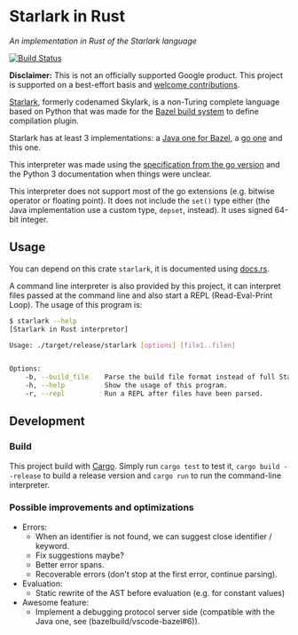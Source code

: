 # Starlark in Rust
_An implementation in Rust of the Starlark language_

[![Build
Status](https://travis-ci.org/google/starlark-rust.svg?branch=master)](https://travis-ci.org/google/starlark-rust)

**Disclaimer:** This is not an officially supported Google product. This project is supported
on a best-effort basis and [welcome contributions](CONTRIBUTING.md).

[Starlark](https://github.com/bazelbuild/starlark), formerly codenamed Skylark, is a non-Turing
complete language based on Python that was made for the [Bazel build system](https://bazel.build) to
define compilation plugin.

Starlark has at least 3 implementations: a [Java one for Bazel](
https://github.com/bazelbuild/bazel/tree/master/src/main/java/com/google/devtools/skylark),
a [go one](https://github.com/google/skylark) and this one.

This interpreter was made using the [specification from the go version](
https://github.com/google/skylark/blob/a0e5de7e63b47e716cca7226662a4c95d47bf873/doc/spec.md)
and the Python 3 documentation when things were unclear.

This interpreter does not support most of the go extensions (e.g. bitwise
operator or floating point). It does not include the `set()` type either (the
Java implementation use a custom type, `depset`, instead). It uses signed 64-bit
integer.

## Usage

You can depend on this crate `starlark`, it is documented using [docs.rs](https://docs.rs/crate/starlark).

A command line interpreter is also provided by this project, it can interpret
files passed at the command line and also start a REPL (Read-Eval-Print Loop).
The usage of this program is:

```sh
$ starlark --help
[Starlark in Rust interpretor]

Usage: ./target/release/starlark [options] [file1..filen]


Options:
    -b, --build_file    Parse the build file format instead of full Starlark.
    -h, --help          Show the usage of this program.
    -r, --repl          Run a REPL after files have been parsed.
```

## Development

### Build

This project build with [Cargo](https://doc.rust-lang.org/stable/cargo/). Simply
run `cargo test` to test it, `cargo build --release` to build a release version
and `cargo run` to run the command-line interpreter.

### Possible improvements and optimizations

* Errors:
  - When an identifier is not found, we can suggest close identifier / keyword.
  - Fix suggestions maybe?
  - Better error spans.
  - Recoverable errors (don't stop at the first error, continue parsing).
* Evaluation:
  - Static rewrite of the AST before evaluation (e.g. for constant values)
* Awesome feature:
  - Implement a debugging protocol server side (compatible with the Java one,
    see (bazelbuild/vscode-bazel#6)).
